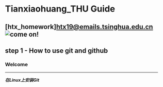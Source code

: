 # Tianxiaohuang_THU Guide

[htx_homework]htx19@emails.tsinghua.edu.cn
![come on!](https://ss0.bdstatic.com/94oJfD_bAAcT8t7mm9GUKT-xh_/timg?image&quality=100&size=b4000_4000&sec=1568273440&di=75a4373c858699d873d1e76ffaf0be46&src=http://img4.duitang.com/uploads/item/201208/14/20120814135703_viTAi.thumb.700_0.jpeg)
---------------------

## step 1 - How to use git and github

### **Welcome**
---
***在Linux上安装Git***

####

#####

######
